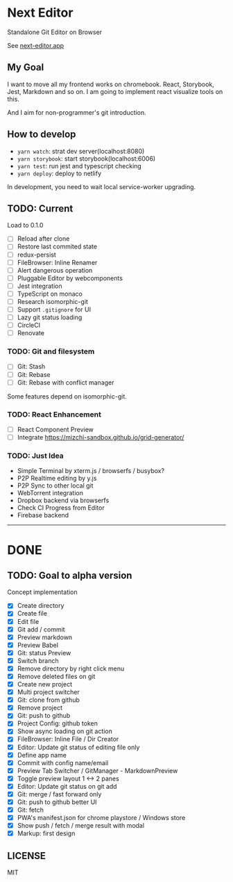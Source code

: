 # Next Editor

Standalone Git Editor on Browser

See [next-editor.app](https://next-editor.app)

## My Goal

I want to move all my frontend works on chromebook. React, Storybook, Jest, Markdown and so on. I am going to implement react visualize tools on this.

And I aim for non-programmer's git introduction.

## How to develop

- `yarn watch`: strat dev server(localhost:8080)
- `yarn storybook`: start storybook(localhost:6006)
- `yarn test`: run jest and typescript checking
- `yarn deploy`: deploy to netlify

In development, you need to wait local service-worker upgrading.

## TODO: Current

Load to 0.1.0

- [ ] Reload after clone
- [ ] Restore last commited state
- [ ] redux-persist
- [ ] FileBrowser: Inline Renamer
- [ ] Alert dangerous operation
- [ ] Pluggable Editor by webcomponents
- [ ] Jest integration
- [ ] TypeScript on monaco
- [ ] Research isomorphic-git
- [ ] Support `.gitignore` for UI
- [ ] Lazy git status loading
- [ ] CircleCI
- [ ] Renovate

### TODO: Git and filesystem

- [ ] Git: Stash
- [ ] Git: Rebase
- [ ] Git: Rebase with conflict manager

Some features depend on isomorphic-git.

### TODO: React Enhancement

- [ ] React Component Preview
- [ ] Integrate https://mizchi-sandbox.github.io/grid-generator/

### TODO: Just Idea

- Simple Terminal by xterm.js / browserfs / busybox?
- P2P Realtime editing by y.js
- P2P Sync to other local git
- WebTorrent integration
- Dropbox backend via browserfs
- Check CI Progress from Editor
- Firebase backend

---

# DONE

## TODO: Goal to alpha version

Concept implementation

- [x] Create directory
- [x] Create file
- [x] Edit file
- [x] Git add / commit
- [x] Preview markdown
- [x] Preview Babel
- [x] Git: status Preview
- [x] Switch branch
- [x] Remove directory by right click menu
- [x] Remove deleted files on git
- [x] Create new project
- [x] Multi project switcher
- [x] Git: clone from github
- [x] Remove project
- [x] Git: push to github
- [x] Project Config: github token
- [x] Show async loading on git action
- [x] FileBrowser: Inline File / Dir Creator
- [x] Editor: Update git status of editing file only
- [x] Define app name
- [x] Commit with config name/email
- [x] Preview Tab Switcher / GitManager - MarkdownPreview
- [x] Toggle preview layout 1 <-> 2 panes
- [x] Editor: Update git status on git add
- [x] Git: merge / fast forward only
- [x] Git: push to github better UI
- [x] Git: fetch
- [x] PWA's manifest.json for chrome playstore / Windows store
- [x] Show push / fetch / merge result with modal
- [x] Markup: first design

## LICENSE

MIT
